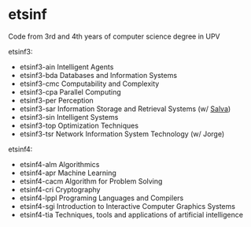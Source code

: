# etsinf
Code from 3rd and 4th years of computer science degree in UPV

etsinf3:
* etsinf3-ain Intelligent Agents
* etsinf3-bda Databases and Information Systems
* etsinf3-cmc Computability and Complexity
* etsinf3-cpa Parallel Computing
* etsinf3-per Perception
* etsinf3-sar	Information Storage and Retrieval Systems (w/ [Salva](https://github.com/TheClassyPenguin))
* etsinf3-sin Intelligent Systems
* etsinf3-top Optimization Techniques
* etsinf3-tsr Network Information System Technology (w/ Jorge)

etsinf4:
* etsinf4-alm Algorithmics
* etsinf4-apr Machine Learning
* etsinf4-cacm Algorithm for Problem Solving
* etsinf4-cri Cryptography
* etsinf4-lppl Programing Languages and Compilers
* etsinf4-sgi Introduction to Interactive Computer Graphics Systems
* etsinf4-tia Techniques, tools and applications of artificial intelligence
